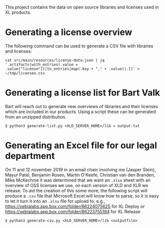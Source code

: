 This project contains the data on open source libraries and licenses used in XL products.

# Generating a license overview

The following command can be used to generate a CSV file with libraries and licenses:

    cat src/main/resources/license-data.json | jq '.artifacts|with_entries(.value = .value["license"])|to_entries|map(.key + "," + .value)|.[]' > ~/tmp/licenses.csv

# Generating a license list for Bart Valk

Bart will reach out to generate new overviews of libraries and their licenses which are included in our products. Using a script these can be generated from an unzipped distribution.

    $ python3 generate-list.py <XLD_SERVER_HOME>/lib > output.txt

# Generating an Excel file for our legal department

On 11 and 12 november 2019 in an email chain involving me (Jasper Stein), Mayur Patel, Benjamin Rosen, Martin O'Keefe, Christian
van den Branden, Mike McKechnie it was determined that we want an `.xlsx` sheet with an overview of OSS licenses we use, on each
version of XLD and XLR we release. To aid the creation of this some more, the following script will produce a `.csv` file that
Microsoft Excel will know how to parse, so it is easy to let it turn it into an `.xlsx` file for upload to, e.g., 
https://xebialabs.app.box.com/folder/86224075625 for XL Deploy or https://xebialabs.app.box.com/folder/86223755194 for XL Release

    $ python3 generate-csv.py <XLD_SERVER_HOME>/lib <outputfile>